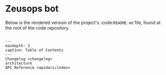 Zeusops bot
===========

Below is the rendered version of the project's :code:`README.md` file, found at the
root of the code repository.

```{include} ../../README.md
```

```{toctree}
---
maxdepth: 3
caption: Table of Contents
---
Changelog <changelog>
architecture
API Reference <apidocs/index>
```

